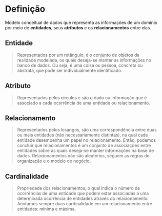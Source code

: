 # Definição

Modelo conceitual de dados que representa as informações de um domínio por meio de **entidades**, seus **atributos** e os **relacionamentos** entre elas.

## Entidade

> Representados por um retângulo, é o conjunto de objetos da realidade modelada, os quais deseja-se manter as informações no banco de dados. Ou seja, é uma coisa ou pessoa, concreta ou abstrata, que pode ser individualmente identificado.

## Atributo

> Representados pelos círculos e são o dado ou informação que é associado a cada ocorrência de uma entidade ou relacionamento.

## Relacionamento

> Representados pelos losangos, são uma correspondência entre duas ou mais entidades (não necessariamente distintas), na qual cada entidade desempenha um papel no relacionamento. Então, podemos concluir que relacionamentos é um conjunto de associações entre entidades sobre as quais deseja-se manter informações na base de dados. Relacionamentos não são aleatórios, seguem as regras de organização e o modelo de negócio.


## Cardinalidade

> Propriedade dos relacionamentos, o qual indica o número de ocorrências de uma entidade que podem estar associadas a uma determinada ocorrência de entidades através do relacionamento. Anotamos sempre duas cardinalidade em um relacionamento entre entidades: mínima e máxima.





